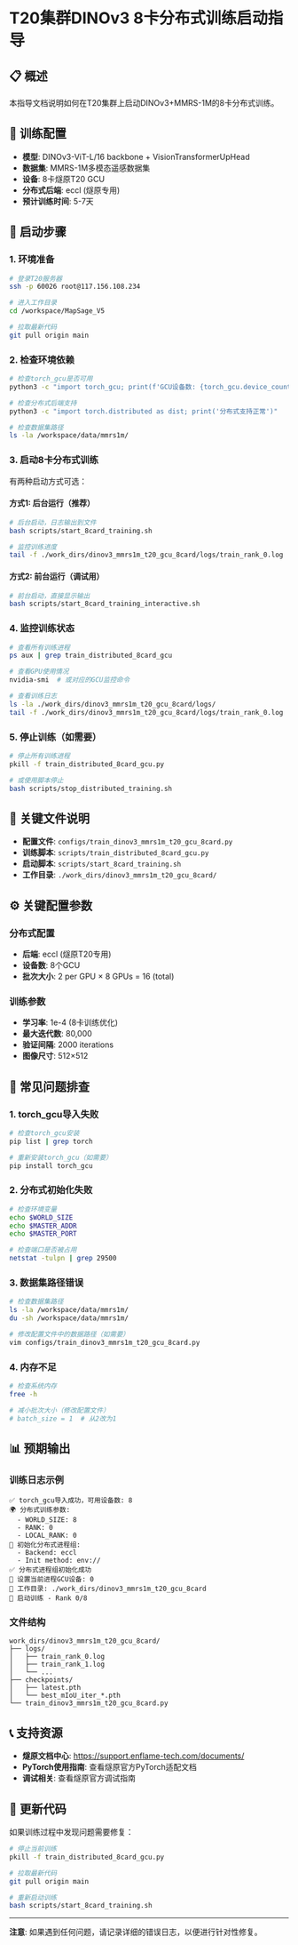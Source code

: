 # T20集群DINOv3 8卡分布式训练启动指导

## 📋 概述

本指导文档说明如何在T20集群上启动DINOv3+MMRS-1M的8卡分布式训练。

## 🎯 训练配置

- **模型**: DINOv3-ViT-L/16 backbone + VisionTransformerUpHead
- **数据集**: MMRS-1M多模态遥感数据集
- **设备**: 8卡燧原T20 GCU
- **分布式后端**: eccl (燧原专用)
- **预计训练时间**: 5-7天

## 🚀 启动步骤

### 1. 环境准备

```bash
# 登录T20服务器
ssh -p 60026 root@117.156.108.234

# 进入工作目录
cd /workspace/MapSage_V5

# 拉取最新代码
git pull origin main
```

### 2. 检查环境依赖

```bash
# 检查torch_gcu是否可用
python3 -c "import torch_gcu; print(f'GCU设备数: {torch_gcu.device_count()}')"

# 检查分布式后端支持
python3 -c "import torch.distributed as dist; print('分布式支持正常')"

# 检查数据集路径
ls -la /workspace/data/mmrs1m/
```

### 3. 启动8卡分布式训练

有两种启动方式可选：

#### 方式1: 后台运行（推荐）
```bash
# 后台启动，日志输出到文件
bash scripts/start_8card_training.sh

# 监控训练进度
tail -f ./work_dirs/dinov3_mmrs1m_t20_gcu_8card/logs/train_rank_0.log
```

#### 方式2: 前台运行（调试用）
```bash
# 前台启动，直接显示输出
bash scripts/start_8card_training_interactive.sh
```

### 4. 监控训练状态

```bash
# 查看所有训练进程
ps aux | grep train_distributed_8card_gcu

# 查看GPU使用情况
nvidia-smi  # 或对应的GCU监控命令

# 查看训练日志
ls -la ./work_dirs/dinov3_mmrs1m_t20_gcu_8card/logs/
tail -f ./work_dirs/dinov3_mmrs1m_t20_gcu_8card/logs/train_rank_0.log
```

### 5. 停止训练（如需要）

```bash
# 停止所有训练进程
pkill -f train_distributed_8card_gcu.py

# 或使用脚本停止
bash scripts/stop_distributed_training.sh
```

## 📁 关键文件说明

- **配置文件**: `configs/train_dinov3_mmrs1m_t20_gcu_8card.py`
- **训练脚本**: `scripts/train_distributed_8card_gcu.py`
- **启动脚本**: `scripts/start_8card_training.sh`
- **工作目录**: `./work_dirs/dinov3_mmrs1m_t20_gcu_8card/`

## ⚙️ 关键配置参数

### 分布式配置
- **后端**: eccl (燧原T20专用)
- **设备数**: 8个GCU
- **批次大小**: 2 per GPU × 8 GPUs = 16 (total)

### 训练参数
- **学习率**: 1e-4 (8卡训练优化)
- **最大迭代数**: 80,000
- **验证间隔**: 2000 iterations
- **图像尺寸**: 512×512

## 🚨 常见问题排查

### 1. torch_gcu导入失败
```bash
# 检查torch_gcu安装
pip list | grep torch

# 重新安装torch_gcu（如需要）
pip install torch_gcu
```

### 2. 分布式初始化失败
```bash
# 检查环境变量
echo $WORLD_SIZE
echo $MASTER_ADDR
echo $MASTER_PORT

# 检查端口是否被占用
netstat -tulpn | grep 29500
```

### 3. 数据集路径错误
```bash
# 检查数据集路径
ls -la /workspace/data/mmrs1m/
du -sh /workspace/data/mmrs1m/

# 修改配置文件中的数据路径（如需要）
vim configs/train_dinov3_mmrs1m_t20_gcu_8card.py
```

### 4. 内存不足
```bash
# 检查系统内存
free -h

# 减小批次大小（修改配置文件）
# batch_size = 1  # 从2改为1
```

## 📊 预期输出

### 训练日志示例
```
✅ torch_gcu导入成功，可用设备数: 8
🌍 分布式训练参数:
  - WORLD_SIZE: 8
  - RANK: 0
  - LOCAL_RANK: 0
🔧 初始化分布式进程组:
  - Backend: eccl
  - Init method: env://
✅ 分布式进程组初始化成功
🔧 设置当前进程GCU设备: 0
📁 工作目录: ./work_dirs/dinov3_mmrs1m_t20_gcu_8card
🚀 启动训练 - Rank 0/8
```

### 文件结构
```
work_dirs/dinov3_mmrs1m_t20_gcu_8card/
├── logs/
│   ├── train_rank_0.log
│   ├── train_rank_1.log
│   └── ...
├── checkpoints/
│   ├── latest.pth
│   └── best_mIoU_iter_*.pth
└── train_dinov3_mmrs1m_t20_gcu_8card.py
```

## 📞 支持资源

- **燧原文档中心**: https://support.enflame-tech.com/documents/
- **PyTorch使用指南**: 查看燧原官方PyTorch适配文档
- **调试相关**: 查看燧原官方调试指南

## 🔄 更新代码

如果训练过程中发现问题需要修复：

```bash
# 停止当前训练
pkill -f train_distributed_8card_gcu.py

# 拉取最新代码
git pull origin main

# 重新启动训练
bash scripts/start_8card_training.sh
```

---

**注意**: 如果遇到任何问题，请记录详细的错误日志，以便进行针对性修复。